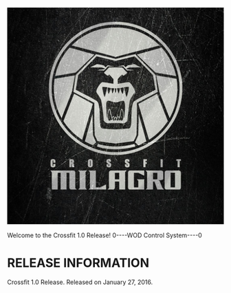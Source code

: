 
![Logo](https://github.com/crodriguezn/crossfit-milagro/blob/master/resources/uploads/company/1/logo.png)

Welcome to the Crossfit 1.0 Release! 
0----WOD Control System----0

RELEASE INFORMATION
===================

Crossfit 1.0 Release.
Released on January 27, 2016.